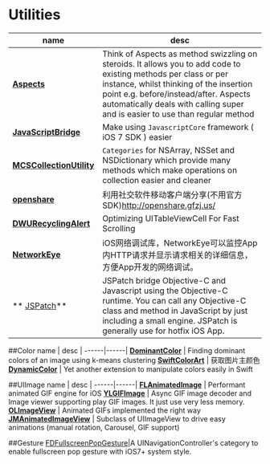 # Utilities

 name | desc |
------|------|
**[Aspects](https://github.com/steipete/Aspects)** | Think of Aspects as method swizzling on steroids. It allows you to add code to existing methods per class or per instance, whilst thinking of the insertion point e.g. before/instead/after. Aspects automatically deals with calling super and is easier to use than regular method
**[JavaScriptBridge](https://github.com/kishikawakatsumi/JavaScriptBridge)** | Make using `JavascriptCore` framework ( iOS 7 SDK ) easier
**[MCSCollectionUtility](https://github.com/macoscope/MCSCollectionUtility)** | `Categories` for NSArray, NSSet and NSDictionary which provide many methods which make operations on collection easier and cleaner
**[openshare](https://github.com/100apps/openshare)**|利用社交软件移动客户端分享(不用官方SDK)<http://openshare.gfzj.us/>
**[DWURecyclingAlert](https://github.com/diwu/DWURecyclingAlert)** | Optimizing UITableViewCell For Fast Scrolling
**[NetworkEye](https://github.com/coderyi/NetworkEye)** | iOS网络调试库，NetworkEye可以监控App内HTTP请求并显示请求相关的详细信息，方便App开发的网络调试。
** [JSPatch](https://github.com/bang590/JSPatch)** | JSPatch bridge Objective-C and Javascript using the Objective-C runtime. You can call any Objective-C class and method in JavaScript by just including a small engine. JSPatch is generally use for hotfix iOS App.

##Color
 name | desc |
------|------|
**[DominantColor](https://github.com/indragiek/DominantColor)** | Finding dominant colors of an image using k-means clustering
**[SwiftColorArt](https://github.com/Jan0707/SwiftColorArt)** | 获取图片主颜色
**[DynamicColor](https://github.com/yannickl/DynamicColor)** | Yet another extension to manipulate colors easily in Swift

##UIImage
 name | desc |
------|------|
**[FLAnimatedImage](https://github.com/Flipboard/FLAnimatedImage)** | Performant animated GIF engine for iOS
**[YLGIFImage](https://github.com/liyong03/YLGIFImage)** | Async GIF image decoder and Image viewer supporting play GIF images. It just use very less memory.
**[OLImageView](https://github.com/dtorres/OLImageView)** | Animated GIFs implemented the right way
**[JMAnimatedImageView](https://github.com/leverdeterre/JMAnimatedImageView)** | Subclass of UIImageView to drive easy animations (manual rotation, Carousel, GIF support)

##Gesture
[FDFullscreenPopGesture](https://github.com/forkingdog/FDFullscreenPopGesture)|A UINavigationController's category to enable fullscreen pop gesture with iOS7+ system style.

